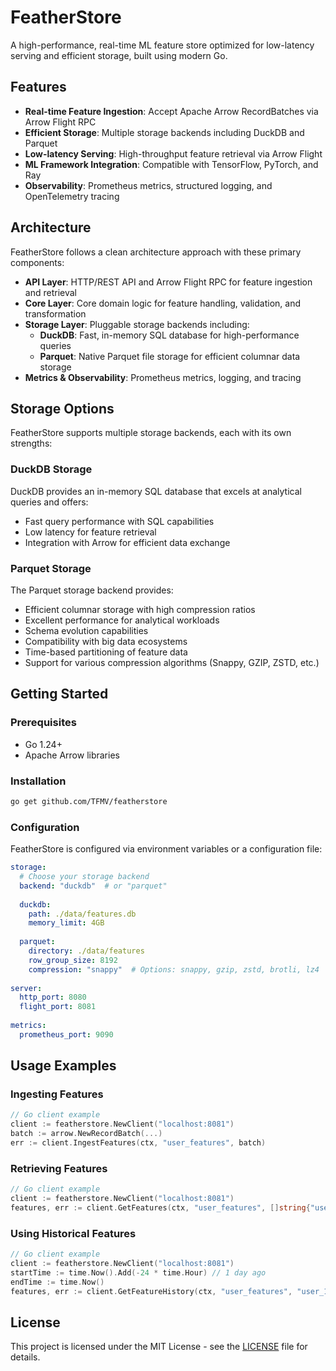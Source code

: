 # FeatherStore

A high-performance, real-time ML feature store optimized for low-latency serving and efficient storage, built using modern Go.

## Features

- **Real-time Feature Ingestion**: Accept Apache Arrow RecordBatches via Arrow Flight RPC
- **Efficient Storage**: Multiple storage backends including DuckDB and Parquet
- **Low-latency Serving**: High-throughput feature retrieval via Arrow Flight
- **ML Framework Integration**: Compatible with TensorFlow, PyTorch, and Ray
- **Observability**: Prometheus metrics, structured logging, and OpenTelemetry tracing

## Architecture

FeatherStore follows a clean architecture approach with these primary components:

- **API Layer**: HTTP/REST API and Arrow Flight RPC for feature ingestion and retrieval
- **Core Layer**: Core domain logic for feature handling, validation, and transformation
- **Storage Layer**: Pluggable storage backends including:
  - **DuckDB**: Fast, in-memory SQL database for high-performance queries
  - **Parquet**: Native Parquet file storage for efficient columnar data storage
- **Metrics & Observability**: Prometheus metrics, logging, and tracing

## Storage Options

FeatherStore supports multiple storage backends, each with its own strengths:

### DuckDB Storage

DuckDB provides an in-memory SQL database that excels at analytical queries and offers:

- Fast query performance with SQL capabilities
- Low latency for feature retrieval
- Integration with Arrow for efficient data exchange

### Parquet Storage

The Parquet storage backend provides:

- Efficient columnar storage with high compression ratios
- Excellent performance for analytical workloads
- Schema evolution capabilities
- Compatibility with big data ecosystems
- Time-based partitioning of feature data
- Support for various compression algorithms (Snappy, GZIP, ZSTD, etc.)

## Getting Started

### Prerequisites

- Go 1.24+
- Apache Arrow libraries

### Installation

```bash
go get github.com/TFMV/featherstore
```

### Configuration

FeatherStore is configured via environment variables or a configuration file:

```yaml
storage:
  # Choose your storage backend
  backend: "duckdb"  # or "parquet"
  
  duckdb:
    path: ./data/features.db
    memory_limit: 4GB
    
  parquet:
    directory: ./data/features
    row_group_size: 8192
    compression: "snappy"  # Options: snappy, gzip, zstd, brotli, lz4
    
server:
  http_port: 8080
  flight_port: 8081
  
metrics:
  prometheus_port: 9090
```

## Usage Examples

### Ingesting Features

```go
// Go client example
client := featherstore.NewClient("localhost:8081")
batch := arrow.NewRecordBatch(...)
err := client.IngestFeatures(ctx, "user_features", batch)
```

### Retrieving Features

```go
// Go client example
client := featherstore.NewClient("localhost:8081")
features, err := client.GetFeatures(ctx, "user_features", []string{"user_123"})
```

### Using Historical Features

```go
// Go client example
client := featherstore.NewClient("localhost:8081")
startTime := time.Now().Add(-24 * time.Hour) // 1 day ago
endTime := time.Now()
features, err := client.GetFeatureHistory(ctx, "user_features", "user_123", startTime, endTime)
```

## License

This project is licensed under the MIT License - see the [LICENSE](LICENSE) file for details.
